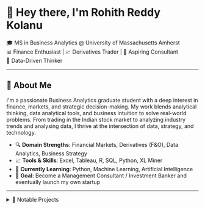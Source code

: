 # 👋 Hey there, I'm Rohith Reddy Kolanu

🎓 MS in Business Analytics @ University of Massachusetts Amherst  
📊 Finance Enthusiast | 📈 Derivatives Trader | 💼 Aspiring Consultant  
🧠 Data-Driven Thinker 

---

## 🚀 About Me

I'm a passionate Business Analytics graduate student with a deep interest in finance, markets, and strategic decision-making. My work blends analytical thinking, data analytical tools, and business intuition to solve real-world problems. From trading in the Indian stock market to analyzing industry trends and analysing data, I thrive at the intersection of data, strategy, and technology.

- 🔍 **Domain Strengths**: Financial Markets, Derivatives (F&O), Data Analytics, Business Strategy  
- 📈 **Tools & Skills**: Excel, Tableau, R, SQL, Python, XL Miner  
- 🧠 **Currently Learning**: Python, Machine Learning, Artificial Intelligence
- 🎯 **Goal**: Become a Management Consultant / Investment Banker and eventually launch my own startup  

---

<details>
<summary>💼 Notable Projects</summary>

---

**⚙️Skills**  
- SQL, R, Excel, Tableau, Python, Microsoft Power BI
- XL Miner, Power BI  
- Git, VS Code

---

## 🏁 Fun Facts & Values

- 🧘‍♂️ I value discipline, clarity, and purposeful learning    
- 🧠 I constantly monitor global financial markets and enjoy decoding market sentiment    
- 📚 Believer in lifelong learning

---

## 📬 Let’s Connect

📧 Email: rohithreddy.kolanu25@gmail.com
🔗 LinkedIn: [@rohithreddykolanu](https://www.linkedin.com/in/rohith-reddy-kolanu/) 
📸 Instagram: [@rohithreddy259](https://www.instagram.com/rohithreddy259/) 
🐙 GitHub: [@rohithreddykolanu](https://github.com/Rohithreddykolanu)

> "Data tells stories. Finance gives them context. I bring them together with purpose."
